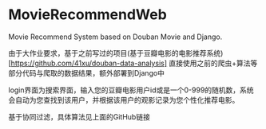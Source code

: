 # MovieRecommendWeb
Movie Recommend System based on Douban Movie and Django. 

由于大作业要求，基于之前写过的项目(基于豆瓣电影的电影推荐系统)[https://github.com/41xu/douban-data-analysis]
直接使用之前的爬虫+算法等部分代码与爬取的数据结果，额外部署到Django中

login界面为搜索界面，输入您的豆瓣电影用户id或是一个0-999的随机数，系统会自动为您查找到该用户，并根据该用户的观影记录为您个性化推荐电影。

基于协同过滤，具体算法见上面的GitHub链接


